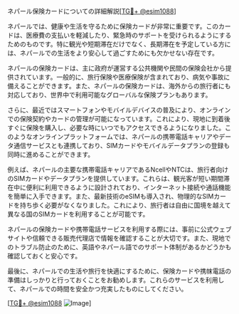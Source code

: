 ネパール保険カードについての詳細解説[[TG💪+ @esim1088](https://t.me/s/esim1088)]

ネパールでは、健康や生活を守るために保険カードが非常に重要です。このカードは、医療費の支払いを軽減したり、緊急時のサポートを受けられるようにするためのものです。特に観光や短期滞在だけでなく、長期滞在を予定している方には、ネパールでの生活をより安心して過ごすためにも欠かせない存在です。

ネパールの保険カードは、主に政府が運営する公共機関や民間の保険会社から提供されています。一般的に、旅行保険や医療保険が含まれており、病気や事故に備えることができます。また、ネパールの保険カードは、海外からの旅行者にも対応しており、世界中で利用可能なグローバルな保険プランもあります。

さらに、最近ではスマートフォンやモバイルデバイスの普及により、オンラインでの保険契約やカードの管理が可能になっています。これにより、現地に到着後すぐに保険を購入し、必要な時にいつでもアクセスできるようになりました。このようなオンラインプラットフォームでは、ネパールの携帯電話キャリアやデータ通信サービスとも連携しており、SIMカードやモバイルデータプランの登録も同時に進めることができます。

例えば、ネパールの主要な携帯電話キャリアであるNcellやNTCは、旅行者向けのSIMカードやデータプランを提供しています。これらは、観光客が短い期間滞在中に便利に利用できるように設計されており、インターネット接続や通話機能を簡単に入手できます。また、最新技術のeSIMも導入され、物理的なSIMカードを持ち歩く必要がなくなりました。これにより、旅行者は自由に国境を越えて異なる国のSIMカードを利用することが可能です。

ネパールの保険カードや携帯電話サービスを利用する際には、事前に公式ウェブサイトや信頼できる販売代理店で情報を確認することが大切です。また、現地でのトラブル防止のために、英語やネパール語でのサポート体制があるかどうかも確認しておくと安心です。

最後に、ネパールでの生活や旅行を快適にするために、保険カードや携帓電話の準備はしっかりと行っておくことをお勧めします。これらのサービスを利用して、ネパールでの時間を安全かつ充実したものにしてください。

[[TG💪+ @esim1088](https://t.me/s/esim1088) ![Image](https://i.postimg.cc/Y0z9fWf4/image.png)]